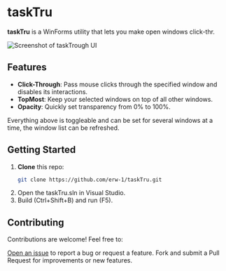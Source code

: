 # taskTru

**taskTru** is a WinForms utility that lets you make open windows click-thr.

![Screenshot of taskTrough UI](https://raw.githubusercontent.com/erw-1/taskTru/main/screenshot.png)

## Features
- **Click-Through**: Pass mouse clicks through the specified window and disables its interactions.
- **TopMost**: Keep your selected windows on top of all other windows.
- **Opacity**: Quickly set transparency from 0% to 100%.
  
Everything above is toggleable and can be set for several windows at a time, the window list can be refreshed.



## Getting Started

1. **Clone** this repo:  
   ```bash
   git clone https://github.com/erw-1/taskTru.git
   ```
2. Open the taskTru.sln in Visual Studio.
3. Build (Ctrl+Shift+B) and run (F5).


## Contributing
Contributions are welcome! Feel free to:

[Open an issue](https://github.com/erw-1/taskTru/issues) to report a bug or request a feature.
Fork and submit a Pull Request for improvements or new features.
